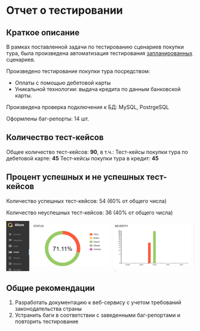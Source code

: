 # Отчет о тестировании

## Краткое описание
В рамках поставленной задачи по тестированию сценариев покупки тура, была произведена автоматизация тестирования [запланированных](https://github.com/Darythefirst/Aqa.Diploma/blob/fb3fdc3f8b63f5f8c37eaf567d62029f6b5d9a02/docs/Plan.md) сценариев.

Произведено тестирование покупки тура посредством:
* Оплаты с помощью дебетовой карты
* Уникальной технологии: выдача кредита по данным банковской карты.

Произведена проверка подключения к БД: MySQL, PostrgeSQL

Оформлены баг-репорты: 14 шт.

## Количество тест-кейсов

Общее количество тест-кейсов: **90**, в т.ч.:
Тест-кейсы покупки тура по дебетовой карте: **45**
Тест-кейсы покупки тура в кредит: **45**

## Процент успешных и не успешных тест-кейсов

Количество успешных тест-кейсов: 54 (60% от общего числа)

Количество неуспешных тест-кейсов: 36 (40% от общего числа)

![img.png](img.png)

## Общие рекомендации
1. Разработать документацию к веб-сервису с учетом требований законодательства страны 
2. Устранить баги в соответствии с заведенными баг-репортами и повторить тестирование
